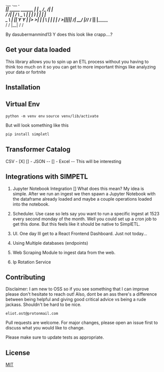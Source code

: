 .__                  .__   ______________________.____     
  ______|__|  _____  ______  |  |  \_   _____/\__    ___/|    |    
 /  ___/|  | /     \ \____ \ |  |   |    __)_   |    |   |    |    
 \___ \ |  ||  Y Y  \|  |_> >|  |__ |        \  |    |   |    |___ 
/____  >|__||__|_|  /|   __/ |____//_______  /  |____|   |_______ \
     \/           \/ |__|                  \/                    \/



By dasubermanmind13
Y does this look like crapp....?


## Get your data loaded
This library allows you to spin up an ETL process without you having to think too much on it so you can get to 
more important things like analyzing your data or fortnite 


## Installation
## Virtual Env
`python -m venv env`
`source venv/lib/activate`

But will look something like this

```bash
pip install simpletl
```

## Transformer Catalog
CSV - [X] 
[] - JSON -- 
[] - Excel -- This will be interesting


## Integrations with SIMPETL

1. Jupyter Notebook Integration [] What does this mean? My idea is simple. After we run an ingest we then spawn a Jupyter Notebook with the dataframe already loaded and maybe a couple operations loaded into the notebook. 

1. Scheduler. Use case so lets say you want to run a specific ingest at 1523 every second monday of the month. Well you could set up a cron job to get this done. But this feels like it should be native to SimplETL.

1. UI. One day Ill get to a React Frontend Dashboard. Just not today...

1. Using Multiple databases (endpoints)

1. Web Scraping Module to ingest data from the web. 

1. Ip Rotation Service

## Contributing
Disclaimer: I am new to OSS so if you see something that I can improve please don't hesitate to reach out! Also, dont be an ass there's a difference between being helpful and giving good critical advice vs being a rude jackass. Shouldn't be hard to be nice. 

```
eliot.ost@protonmail.com
```

Pull requests are welcome. For major changes, please open an issue first to discuss what you would like to change.

Please make sure to update tests as appropriate.

## License
[MIT](https://choosealicense.com/licenses/mit/)
